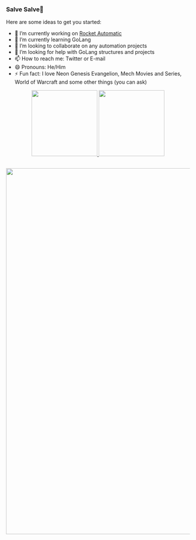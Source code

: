 ### Salve Salve👋

Here are some ideas to get you started:

- 🔭 I’m currently working on [Rocket Automatic](https://rocketautomatic.com/)
- 🌱 I’m currently learning GoLang
- 👯 I’m looking to collaborate on any automation projects
- 🤔 I’m looking for help with GoLang structures and projects
- 📫 How to reach me: Twitter or E-mail
- 😄 Pronouns: He/Him
- ⚡ Fun fact: I love Neon Genesis Evangelion, Mech Movies and Series, World of Warcraft and some other things (you can ask)

<div align="center">
  <a href="https://github.com/JVmano">
  <img height="180em" src="https://github-readme-stats.vercel.app/api?username=JVmano&show_icons=true&theme=dracula&include_all_commits=true&count_private=true"/>
  <img height="180em" src="https://github-readme-stats.vercel.app/api/top-langs/?username=JVmano&layout=compact&langs_count=7&theme=dracula"/>
</div>
  
 ##
<p align="center">
  <img src="https://media4.giphy.com/media/sUP52mudix9Zu/giphy.gif?cid=ecf05e476xidzcdcr6fqbedilbc83qiq9f7693q9hvungffl&rid=giphy.gif&ct=g" width="1000"/>
</p>
